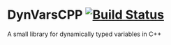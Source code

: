 # DynVarsCPP [![Build Status](https://travis-ci.org/Kamaropoulos/DynVarsCPP.svg?branch=master)](https://travis-ci.org/Kamaropoulos/DynVarsCPP)
A small library for dynamically typed variables in C++

